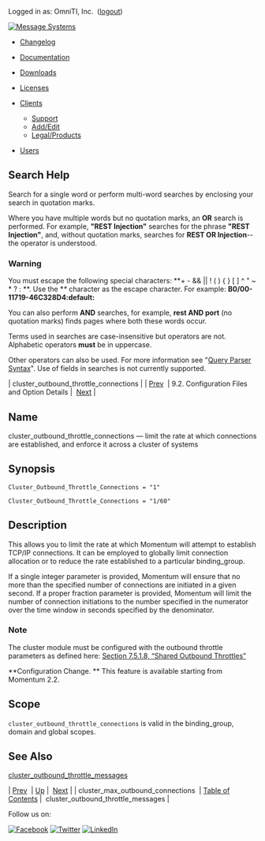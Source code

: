 Logged in as: OmniTI, Inc.  ([logout](https://support.messagesystems.com/logout.php))

[![Message Systems](https://support.messagesystems.com/images/ms-white205.png)](https://support.messagesystems.com/start.php) 

*   [Changelog](https://support.messagesystems.com/start.php?show=changelog)
*   [Documentation](https://support.messagesystems.com/docs/)
*   [Downloads](https://support.messagesystems.com/start.php)

*   [Licenses](https://support.messagesystems.com/license_summary.php)
*   <a href="">Clients</a>
    *   [Support](https://support.messagesystems.com/cs.php)
    *   [Add/Edit](https://support.messagesystems.com/edit_client.php)
    *   [Legal/Products](https://support.messagesystems.com/edit_products.php)
*   [Users](https://support.messagesystems.com/edit_customer.php)

## Search Help

Search for a single word or perform multi-word searches by enclosing your search in quotation marks.

Where you have multiple words but no quotation marks, an **OR** search is performed. For example, **"REST Injection"** searches for the phrase **"REST Injection"**, and, without quotation marks, searches for **REST OR Injection**--the operator is understood.

### Warning

You must escape the following special characters: **+ - && || ! ( ) { } [ ] ^ " ~ * ? : \**. Use the **\** character as the escape character. For example: **B0/00-11719-46C328D4\:default\:**

You can also perform **AND** searches, for example, **rest AND port** (no quotation marks) finds pages where both these words occur.

Terms used in searches are case-insensitive but operators are not. Alphabetic operators **must** be in uppercase.

Other operators can also be used. For more information see "[Query Parser Syntax](https://lucene.apache.org/core/old_versioned_docs/versions/3_0_0/queryparsersyntax.html)". Use of fields in searches is not currently supported.

| cluster_outbound_throttle_connections |
| [Prev](conf.ref.cluster_max_outbound_connections.php)  | 9.2. Configuration Files and Option Details |  [Next](conf.ref.cluster_outbound_throttle_messages.php) |

<a name="conf.ref.cluster_outbound_throttle_connections"></a>
## Name

cluster_outbound_throttle_connections — limit the rate at which connections are established, and enforce it across a cluster of systems

## Synopsis

`Cluster_Outbound_Throttle_Connections = "1"`

`Cluster_Outbound_Throttle_Connections = "1/60"`

<a name="idp4593184"></a>
## Description

This allows you to limit the rate at which Momentum will attempt to establish TCP/IP connections. It can be employed to globally limit connection allocation or to reduce the rate established to a particular binding_group.

If a single integer parameter is provided, Momentum will ensure that no more than the specified number of connections are initiated in a given second. If a proper fraction parameter is provided, Momentum will limit the number of connection initiations to the number specified in the numerator over the time window in seconds specified by the denominator.

### Note

The cluster module must be configured with the outbound throttle parameters as defined here: [Section 7.5.1.8, “Shared Outbound Throttles”](cluster.replication.php#cluster.replication.outbound_throttles "7.5.1.8. Shared Outbound Throttles")

**Configuration Change. ** This feature is available starting from Momentum 2.2.

<a name="idp4600032"></a>
## Scope

`cluster_outbound_throttle_connections` is valid in the binding_group, domain and global scopes.

<a name="idp4602112"></a>
## See Also

[cluster_outbound_throttle_messages](conf.ref.cluster_outbound_throttle_messages.php "cluster_outbound_throttle_messages")

| [Prev](conf.ref.cluster_max_outbound_connections.php)  | [Up](conf.ref.files.php) |  [Next](conf.ref.cluster_outbound_throttle_messages.php) |
| cluster_max_outbound_connections  | [Table of Contents](index.php) |  cluster_outbound_throttle_messages |

Follow us on:

[![Facebook](https://support.messagesystems.com/images/icon-facebook.png)](http://www.facebook.com/messagesystems) [![Twitter](https://support.messagesystems.com/images/icon-twitter.png)](http://twitter.com/#!/MessageSystems) [![LinkedIn](https://support.messagesystems.com/images/icon-linkedin.png)](http://www.linkedin.com/company/message-systems)
